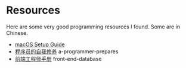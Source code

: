 # Resources

Here are some very good programming resources I found. Some are in Chinese.

 - [macOS Setup Guide](https://sourabhbajaj.com/mac-setup/)
 - [程序员的自我修养](https://leohxj.gitbooks.io/a-programmer-prepares/content/programmer-basic/index.html) a-programmer-prepares
 - [前端工程师手册](https://leohxj.gitbooks.io/front-end-database/) front-end-database

